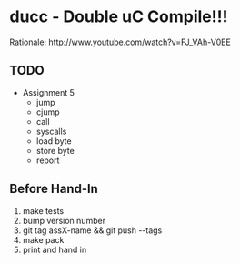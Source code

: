 # ducc - Double uC Compile!!!

Rationale: <http://www.youtube.com/watch?v=FJ_VAh-V0EE>

## TODO

 * Assignment 5
    - jump
    - cjump
    - call
    - syscalls
    - load byte
    - store byte
    - report

## Before Hand-In

 1. make tests
 2. bump version number
 3. git tag assX-name && git push --tags
 4. make pack
 5. print and hand in
